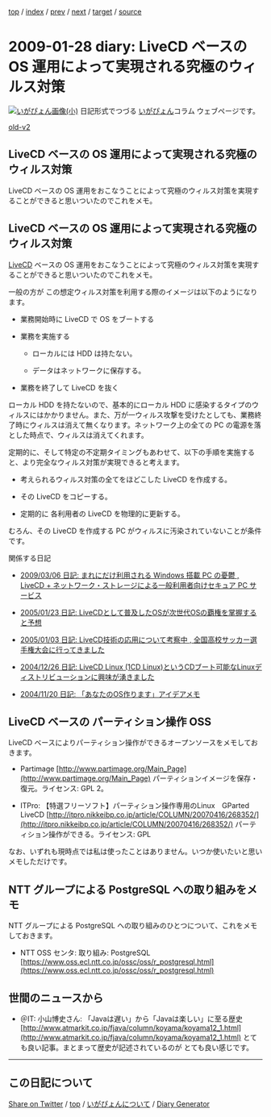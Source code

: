 [top](../index.html) 
 / [index](index.html) 
 / [prev](https://igapyon.github.io/diary/2009/ig090125.html) 
 / [next](https://igapyon.github.io/diary/2009/ig090129.html) 
 / [target](https://igapyon.github.io/diary/2009/ig090128.html) 
 / [source](https://github.com/igapyon/diary/blob/gh-pages/2009/ig090128.html.src.md) 

2009-01-28 diary: LiveCD ベースの OS 運用によって実現される究極のウィルス対策
=====================================================================================================
[![いがぴょん画像(小)](https://igapyon.github.io/diary/images/iga200306s.jpg "いがぴょん")](https://igapyon.github.io/diary/memo/memoigapyon.html) 日記形式でつづる [いがぴょん](https://igapyon.github.io/diary/memo/memoigapyon.html)コラム ウェブページです。

[old-v2](ig090128-orig.html)

## LiveCD ベースの OS 運用によって実現される究極のウィルス対策

LiveCD ベースの OS 運用をおこなうことによって究極のウィルス対策を実現することができると思いついたのでこれをメモ。


## LiveCD ベースの OS 運用によって実現される究極のウィルス対策

[LiveCD](http://www.igapyon.jp/igapyon/diary/keyword/livecd.html) ベースの OS 運用をおこなうことによって究極のウィルス対策を実現することができると思いついたのでこれをメモ。

一般の方が この想定ウィルス対策を利用する際のイメージは以下のようになります。

* 業務開始時に LiveCD で OS をブートする
  
* 業務を実施する
  
  * ローカルには HDD は持たない。
    
  * データはネットワークに保存する。
  

  
* 業務を終了して LiveCD を抜く

ローカル HDD を持たないので、基本的にローカル HDD に感染するタイプのウィルスにはかかりません。また、万が一ウィルス攻撃を受けたとしても、業務終了時にウィルスは消えて無くなります。ネットワーク上の全ての
PC の電源を落とした時点で、ウィルスは消えてくれます。

定期的に、そして特定の不定期タイミングもあわせて、以下の手順を実施すると、より完全なウィルス対策が実現できると考えます。

* 考えられるウィルス対策の全てをほどこした LiveCD を作成する。
  
* その LiveCD をコピーする。
  
* 定期的に 各利用者の LiveCD を物理的に更新する。

むろん、その LiveCD を作成する PC がウィルスに汚染されていないことが条件です。

関係する日記

* [2009/03/06 日記: まれにだけ利用される Windows 搭載 PC の憂鬱 , LiveCD + ネットワーク・ストレージによる一般利用者向けセキュア
  PC サービス](ig090306.html)
  
* [2005/01/23 日記: LiveCDとして普及したOSが次世代OSの覇権を掌握すると予想](../2005/ig050123.html)
  
* [2005/01/03 日記: LiveCD技術の応用について考察中 , 全国高校サッカー選手権大会に行ってきました](../2005/ig050103.html)
  
* [2004/12/26 日記: LiveCD Linux (1CD Linux)というCDブート可能なLinuxディストリビューションに興味が湧きました](../2004/ig041226.html)
  
* [2004/11/20 日記: 「あなたのOS作ります」アイデアメモ](../2004/ig041120.html)

## LiveCD ベースの パーティション操作 OSS

LiveCD ベースによりパーティション操作ができるオープンソースをメモしておきます。

* Partimage
  [http://www.partimage.org/Main_Page](http://www.partimage.org/Main_Page)
  パーティションイメージを保存・復元。ライセンス: GPL 2。
  
* ITPro: 【特選フリーソフト】パーティション操作専用のLinux　GParted LiveCD
  [http://itpro.nikkeibp.co.jp/article/COLUMN/20070416/268352/](http://itpro.nikkeibp.co.jp/article/COLUMN/20070416/268352/)
  パーティション操作ができる。ライセンス: GPL

なお、いずれも現時点では私は使ったことはありません。いつか使いたいと思いメモしただけです。

## NTT グループによる PostgreSQL への取り組みをメモ

NTT グループによる PostgreSQL への取り組みのひとつについて、これをメモしておきます。

* NTT OSS センタ: 取り組み: PostgreSQL
  [https://www.oss.ecl.ntt.co.jp/ossc/oss/r_postgresql.html](https://www.oss.ecl.ntt.co.jp/ossc/oss/r_postgresql.html)

## 世間のニュースから

* ＠IT: 小山博史さん: 「Javaは遅い」から「Javaは楽しい」に至る歴史
  [http://www.atmarkit.co.jp/fjava/column/koyama/koyama12_1.html](http://www.atmarkit.co.jp/fjava/column/koyama/koyama12_1.html)
  とても良い記事。まとまって歴史が記述されているのが とても良い感じです。

----------------------------------------------------------------------------------------------------

## この日記について

[Share on Twitter](https://twitter.com/intent/tweet?hashtags=igapyon%2Cdiary%2C%E3%81%84%E3%81%8C%E3%81%B4%E3%82%87%E3%82%93&text=LiveCD+%E3%83%99%E3%83%BC%E3%82%B9%E3%81%AE+OS+%E9%81%8B%E7%94%A8%E3%81%AB%E3%82%88%E3%81%A3%E3%81%A6%E5%AE%9F%E7%8F%BE%E3%81%95%E3%82%8C%E3%82%8B%E7%A9%B6%E6%A5%B5%E3%81%AE%E3%82%A6%E3%82%A3%E3%83%AB%E3%82%B9%E5%AF%BE%E7%AD%96&url=https%3A%2F%2Figapyon.github.io%2Fdiary%2F2009%2Fig090128.html) / [top](../index.html) / [いがぴょんについて](https://igapyon.github.io/diary/memo/memoigapyon.html) / [Diary Generator](https://github.com/igapyon/igapyonv3)
